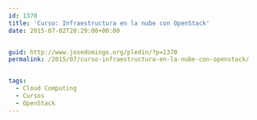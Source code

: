 ```yaml
---
id: 1370
title: 'Curso: Infraestructura en la nube con OpenStack'
date: 2015-07-02T20:29:08+00:00


guid: http://www.josedomingo.org/pledin/?p=1370
permalink: /2015/07/curso-infraestructura-en-la-nube-con-openstack/


tags:
  - Cloud Computing
  - Cursos
  - OpenStack
---
```

